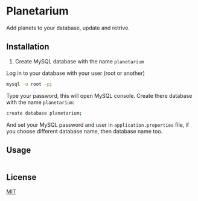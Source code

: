 # Planetarium

Add planets to your database, update and retrive.

## Installation

1. Create MySQL database with the name `planetarium`

Log in to your database with your user (root or another)

```bash
mysql -u root -p;
```
Type your password, this will open MySQL console. Create there database with the name `planetarium`:

```bash
create database planetarium;
```

And set your MySQL password and user in `application.properties` file, if you choose different database name, then database name too.

## Usage

```bash

```

## License
[MIT](https://choosealicense.com/licenses/mit/)